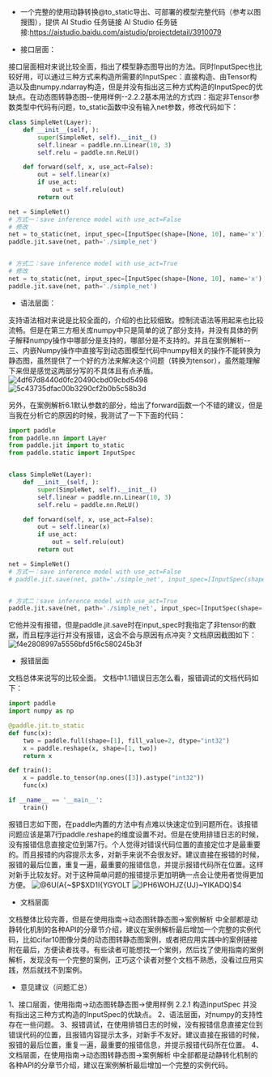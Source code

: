 - 一个完整的使用动静转换@to_static导出、可部署的模型完整代码（参考以图搜图），提供 AI Studio 任务链接
AI Studio 任务链接:https://aistudio.baidu.com/aistudio/projectdetail/3910079

- 接口层面：

接口层面相对来说比较全面，指出了模型静态图导出的方法。同时InputSpec也比较好用，可以通过三种方式来构造所需要的InputSpec：直接构造、由Tensor构造以及由numpy.ndarray构造，但是并没有指出这三种方式构造的InputSpec的优缺点。在动态图转静态图--使用样例--2.2.2基本用法的方式四：指定非Tensor参数类型中代码有问题，to_static函数中没有输入net参数，修改代码如下：

```python
class SimpleNet(Layer):
    def __init__(self, ):
        super(SimpleNet, self).__init__()
        self.linear = paddle.nn.Linear(10, 3)
        self.relu = paddle.nn.ReLU()

    def forward(self, x, use_act=False):
        out = self.linear(x)
        if use_act:
            out = self.relu(out)
        return out

net = SimpleNet()
# 方式一：save inference model with use_act=False
# 修改
net = to_static(net, input_spec=[InputSpec(shape=[None, 10], name='x')])
paddle.jit.save(net, path='./simple_net')


# 方式二：save inference model with use_act=True
# 修改
net = to_static(net, input_spec=[InputSpec(shape=[None, 10], name='x'), True])
paddle.jit.save(net, path='./simple_net')
```
- 语法层面：

支持语法相对来说是比较全面的，介绍的也比较细致。控制流语法等用起来也比较流畅。但是在第三方相关库numpy中只是简单的说了部分支持，并没有具体的例子解释numpy操作中哪部分是支持的，哪部分是不支持的。并且在案例解析--三、内嵌Numpy操作中直接写到动态图模型代码中numpy相关的操作不能转换为静态图，虽然提供了一个好的方法来解决这个问题（转换为tensor），虽然能理解下来但是感觉这两部分写的不具体且有点矛盾。
![4df67d8440d0fc20490cbd09cbd5498](https://user-images.githubusercontent.com/102226413/165878773-640e73c2-d343-4fb2-8d6b-af3947d9c6bb.png)
![5c43735dfac00b3290cf2b0b5c58b3d](https://user-images.githubusercontent.com/102226413/165878786-ed404b8c-ab03-43a7-9b15-9dc56dc44635.png)


另外，在案例解析6.1默认参数的部分，给出了forward函数一个不错的建议，但是当我在分析它的原因的时候，我测试了一下下面的代码：


```python
import paddle
from paddle.nn import Layer
from paddle.jit import to_static
from paddle.static import InputSpec


class SimpleNet(Layer):
    def __init__(self, ):
        super(SimpleNet, self).__init__()
        self.linear = paddle.nn.Linear(10, 3)
        self.relu = paddle.nn.ReLU()

    def forward(self, x, use_act=False):
        out = self.linear(x)
        if use_act:
            out = self.relu(out)
        return out

net = SimpleNet()
# 方式一：save inference model with use_act=False
# paddle.jit.save(net, path='./simple_net', input_spec=[InputSpec(shape=[None, 10], name='x')])


# 方式二：save inference model with use_act=True
paddle.jit.save(net, path='./simple_net', input_spec=[InputSpec(shape=[None, 10], name='x'), True])

```
它他并没有报错，但是paddle.jit.save时在input_spec时我指定了非tensor的数据，而且程序运行并没有报错，这会不会与原因有点冲突？文档原因截图如下：
![f4e2808997a5556bfd5f6c580245b3f](https://user-images.githubusercontent.com/102226413/165878738-61ed378a-67cb-4d0e-93b8-aba8e7b6fe13.png)



- 报错层面

文档总体来说写的比较全面。
文档中1.1错误日志怎么看，报错调试的文档代码如下：
```python
import paddle
import numpy as np

@paddle.jit.to_static
def func(x):
    two = paddle.full(shape=[1], fill_value=2, dtype="int32")
    x = paddle.reshape(x, shape=[1, two])
    return x

def train():
    x = paddle.to_tensor(np.ones([3]).astype("int32"))
    func(x)

if __name__ == '__main__':
    train()

```
报错日志如下图，在paddle内置的方法中有点难以快速定位到问题所在。该报错问题应该是第7行paddle.reshape的维度设置不对。但是在使用排错日志的时候，没有报错信息直接定位到第7行。个人觉得对错误代码位置的直接定位才是最重要的。而且报错的内容提示太多，对新手来说不会很友好。建议直接在报错的时候，报错的最后位置，重复一遍，最重要的报错信息，并提示报错代码所在位置。这样对新手比较友好。对于这种简单问题的报错提示更加明确一点会让使用者觉得更加方便。
![@6U(A`{~$P$`XD1I{YGYOLT](https://user-images.githubusercontent.com/102226413/165878813-ec7a90b6-518b-4a2c-ae68-8a92572ff96a.png)
![)PH6WOHJZ{UJ}~YIKADQ)$4](https://user-images.githubusercontent.com/102226413/165878824-4d3dfe4f-3dea-447d-86fe-5d57c0937246.png)



- 文档层面

文档整体比较完善，但是在使用指南->动态图转静态图->案例解析 中全部都是动静转化机制的各种API的分章节介绍，建议在案例解析最后增加一个完整的实例代码，比如cifar10图像分类的动态图转静态图案例，或者把应用实践中的案例链接附在最后，方便读者找寻。有些读者可能想找一个案例，然后找了使用指南的案例解析，发现没有一个完整的案例，正巧这个读者对整个文档不熟悉，没看过应用实践，然后就找不到案例。


- 意见建议（问题汇总）

1、接口层面，使用指南->动态图转静态图->使用样例 2.2.1 构造inputSpec 并没有指出这三种方式构造的InputSpec的优缺点。
2、语法层面，对numpy的支持性存在一些问题。
3、报错调试，在使用排错日志的时候，没有报错信息直接定位到错误代码的位置，且报错内容提示太多，对新手不友好。建议直接在报错的时候，报错的最后位置，重复一遍，最重要的报错信息，并提示报错代码所在位置。
4、文档层面，在使用指南->动态图转静态图->案例解析 中全部都是动静转化机制的各种API的分章节介绍，建议在案例解析最后增加一个完整的实例代码。





